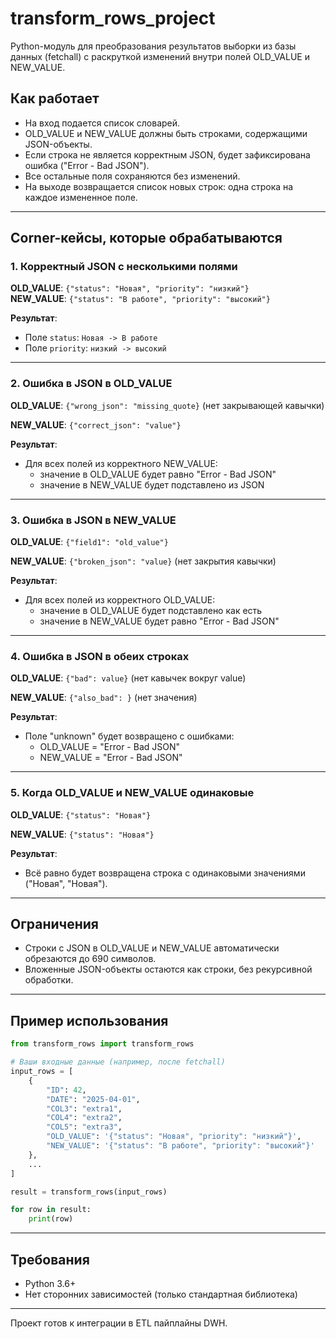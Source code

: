 
# transform_rows_project

Python-модуль для преобразования результатов выборки из базы данных (fetchall) с раскруткой изменений внутри полей OLD_VALUE и NEW_VALUE.

## Как работает

- На вход подается список словарей.
- OLD_VALUE и NEW_VALUE должны быть строками, содержащими JSON-объекты.
- Если строка не является корректным JSON, будет зафиксирована ошибка ("Error - Bad JSON").
- Все остальные поля сохраняются без изменений.
- На выходе возвращается список новых строк: одна строка на каждое измененное поле.

---

## Corner-кейсы, которые обрабатываются

### 1. Корректный JSON с несколькими полями
**OLD_VALUE**: `{"status": "Новая", "priority": "низкий"}`  
**NEW_VALUE**: `{"status": "В работе", "priority": "высокий"}`  

**Результат**:
- Поле `status`: `Новая -> В работе`
- Поле `priority`: `низкий -> высокий`

---

### 2. Ошибка в JSON в OLD_VALUE

**OLD_VALUE**: `{"wrong_json": "missing_quote}` (нет закрывающей кавычки)

**NEW_VALUE**: `{"correct_json": "value"}`

**Результат**:
- Для всех полей из корректного NEW_VALUE:
  - значение в OLD_VALUE будет равно "Error - Bad JSON"
  - значение в NEW_VALUE будет подставлено из JSON

---

### 3. Ошибка в JSON в NEW_VALUE

**OLD_VALUE**: `{"field1": "old_value"}`

**NEW_VALUE**: `{"broken_json": "value}` (нет закрытия кавычки)

**Результат**:
- Для всех полей из корректного OLD_VALUE:
  - значение в OLD_VALUE будет подставлено как есть
  - значение в NEW_VALUE будет равно "Error - Bad JSON"

---

### 4. Ошибка в JSON в обеих строках

**OLD_VALUE**: `{"bad": value}` (нет кавычек вокруг value)

**NEW_VALUE**: `{"also_bad": }` (нет значения)

**Результат**:
- Поле "unknown" будет возвращено с ошибками:
  - OLD_VALUE = "Error - Bad JSON"
  - NEW_VALUE = "Error - Bad JSON"

---

### 5. Когда OLD_VALUE и NEW_VALUE одинаковые

**OLD_VALUE**: `{"status": "Новая"}`

**NEW_VALUE**: `{"status": "Новая"}`

**Результат**:
- Всё равно будет возвращена строка с одинаковыми значениями ("Новая", "Новая").

---

## Ограничения
- Строки с JSON в OLD_VALUE и NEW_VALUE автоматически обрезаются до 690 символов.
- Вложенные JSON-объекты остаются как строки, без рекурсивной обработки.

---

## Пример использования

```python
from transform_rows import transform_rows

# Ваши входные данные (например, после fetchall)
input_rows = [
    {
        "ID": 42,
        "DATE": "2025-04-01",
        "COL3": "extra1",
        "COL4": "extra2",
        "COL5": "extra3",
        "OLD_VALUE": '{"status": "Новая", "priority": "низкий"}',
        "NEW_VALUE": '{"status": "В работе", "priority": "высокий"}'
    },
    ...
]

result = transform_rows(input_rows)

for row in result:
    print(row)
```

---

## Требования

- Python 3.6+
- Нет сторонних зависимостей (только стандартная библиотека)

---

Проект готов к интеграции в ETL пайплайны DWH.

